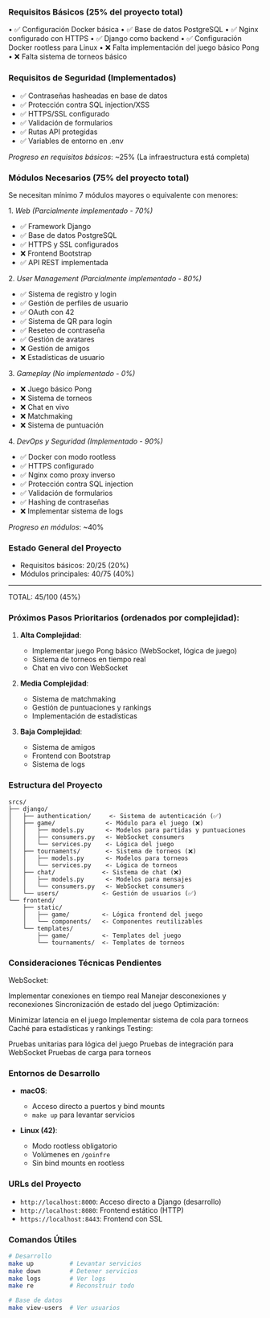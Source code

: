 ### Requisitos Básicos (25% del proyecto total)
•⁠  ⁠✅ Configuración Docker básica
•⁠  ⁠✅ Base de datos PostgreSQL
•⁠  ⁠✅ Nginx configurado con HTTPS
•⁠  ⁠✅ Django como backend
•⁠  ⁠✅ Configuración Docker rootless para Linux
•⁠  ⁠❌ Falta implementación del juego básico Pong
•⁠  ⁠❌ Falta sistema de torneos básico

### Requisitos de Seguridad (Implementados)
- ✅ Contraseñas hasheadas en base de datos
- ✅ Protección contra SQL injection/XSS
- ✅ HTTPS/SSL configurado
- ✅ Validación de formularios
- ✅ Rutas API protegidas
- ✅ Variables de entorno en .env

*Progreso en requisitos básicos*: ~25% (La infraestructura está completa)

### Módulos Necesarios (75% del proyecto total)
Se necesitan mínimo 7 módulos mayores o equivalente con menores:

1.⁠ ⁠*Web (Parcialmente implementado - 70%)*
   - ✅ Framework Django
   - ✅ Base de datos PostgreSQL
   - ✅ HTTPS y SSL configurados
   - ❌ Frontend Bootstrap
   - ✅ API REST implementada


2.⁠ ⁠*User Management (Parcialmente implementado - 80%)*
   - ✅ Sistema de registro y login
   - ✅ Gestión de perfiles de usuario
   - ✅ OAuth con 42
   - ✅ Sistema de QR para login
   - ✅ Reseteo de contraseña
   - ✅ Gestión de avatares
   - ❌ Gestión de amigos
   - ❌ Estadísticas de usuario

3.⁠ ⁠*Gameplay (No implementado - 0%)*
   - ❌ Juego básico Pong
   - ❌ Sistema de torneos
   - ❌ Chat en vivo
   - ❌ Matchmaking
   - ❌ Sistema de puntuación

4.⁠ ⁠*DevOps y Seguridad (Implementado - 90%)*
   - ✅ Docker con modo rootless
   - ✅ HTTPS configurado
   - ✅ Nginx como proxy inverso
   - ✅ Protección contra SQL injection
   - ✅ Validación de formularios
   - ✅ Hashing de contraseñas
   - ❌ Implementar sistema de logs

*Progreso en módulos*: ~40%

### Estado General del Proyecto
- Requisitos básicos:    20/25  (20%)
- Módulos principales:   40/75  (40%)
-----------------------------------
TOTAL:                  45/100 (45%)


### Próximos Pasos Prioritarios (ordenados por complejidad):

1. **Alta Complejidad**:
   - Implementar juego Pong básico (WebSocket, lógica de juego)
   - Sistema de torneos en tiempo real
   - Chat en vivo con WebSocket

2. **Media Complejidad**:
   - Sistema de matchmaking
   - Gestión de puntuaciones y rankings
   - Implementación de estadísticas

3. **Baja Complejidad**:
   - Sistema de amigos
   - Frontend con Bootstrap
   - Sistema de logs

### Estructura del Proyecto

```plaintext
srcs/
├── django/
│   ├── authentication/     <- Sistema de autenticación (✅)
│   ├── game/              <- Módulo para el juego (❌)
│   │   ├── models.py      <- Modelos para partidas y puntuaciones
│   │   ├── consumers.py   <- WebSocket consumers
│   │   └── services.py    <- Lógica del juego
│   ├── tournaments/       <- Sistema de torneos (❌)
│   │   ├── models.py      <- Modelos para torneos
│   │   └── services.py    <- Lógica de torneos
│   ├── chat/             <- Sistema de chat (❌)
│   │   ├── models.py      <- Modelos para mensajes
│   │   └── consumers.py   <- WebSocket consumers
│   └── users/            <- Gestión de usuarios (✅)
└── frontend/
    ├── static/
    │   ├── game/         <- Lógica frontend del juego
    │   └── components/   <- Componentes reutilizables
    └── templates/
        ├── game/         <- Templates del juego
        └── tournaments/  <- Templates de torneos
```

### Consideraciones Técnicas Pendientes

WebSocket:

Implementar conexiones en tiempo real
Manejar desconexiones y reconexiones
Sincronización de estado del juego
Optimización:

Minimizar latencia en el juego
Implementar sistema de cola para torneos
Caché para estadísticas y rankings
Testing:

Pruebas unitarias para lógica del juego
Pruebas de integración para WebSocket
Pruebas de carga para torneos

### Entornos de Desarrollo

- **macOS**: 
  - Acceso directo a puertos y bind mounts
  - `make up` para levantar servicios

- **Linux (42)**: 
  - Modo rootless obligatorio
  - Volúmenes en `/goinfre`
  - Sin bind mounts en rootless

### URLs del Proyecto
- `http://localhost:8000`: Acceso directo a Django (desarrollo)
- `http://localhost:8080`: Frontend estático (HTTP)
- `https://localhost:8443`: Frontend con SSL

### Comandos Útiles
```bash
# Desarrollo
make up          # Levantar servicios
make down        # Detener servicios
make logs        # Ver logs
make re          # Reconstruir todo

# Base de datos
make view-users  # Ver usuarios